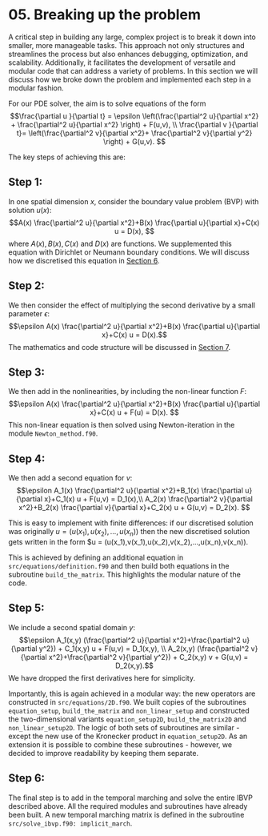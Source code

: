 # 05. Breaking up the problem

A critical step in building any large, complex project is to break it down into smaller, more manageable tasks. This approach not only structures and streamlines the process but also enhances debugging, optimization, and scalability. Additionally, it facilitates the development of versatile and modular code that can address a variety of problems. In this section we will discuss how we broke down the problem and implemented each step in a modular fashion. 

For our PDE solver, the aim is to solve equations of the form
$$\frac{\partial u }{\partial t} = \epsilon \left(\frac{\partial^2 u}{\partial x^2} + \frac{\partial^2 u}{\partial x^2} \right) + F(u,v),
\\
 \frac{\partial v }{\partial t}=  \left(\frac{\partial^2 v}{\partial x^2}+ \frac{\partial^2 v}{\partial y^2} \right) + G(u,v). $$

The key steps of achieving this are:
 
  ## Step 1: 
  In one spatial dimension $x$, consider the boundary value problem (BVP) with solution $u(x)$: 
        $$A(x) \frac{\partial^2 u}{\partial x^2}+B(x) \frac{\partial u}{\partial x}+C(x) u  = D(x), $$
     where $A(x), B(x), C(x)$ and $D(x)$ are functions. We supplemented this equation with Dirichlet or Neumann boundary conditions. We will discuss how we discretised this equation in [Section 6](06.discretisation.md).

     
  ## Step 2:
  We then consider the effect of multiplying the second derivative by a small parameter $\epsilon$:
        $$\epsilon A(x) \frac{\partial^2 u}{\partial x^2}+B(x) \frac{\partial u}{\partial x}+C(x) u  = D(x).$$
       The mathematics and code structure will be discussed in [Section 7](07.non-uniform_domain.md).

        
  ## Step 3:
  We then add in the nonlinearities, by including the non-linear function $F$:
       $$\epsilon A(x) \frac{\partial^2 u}{\partial x^2}+B(x) \frac{\partial u}{\partial x}+C(x) u + F(u) = D(x). $$ This non-linear equation is then solved using Newton-iteration in the module `Newton_method.f90`.

       
  ## Step 4:
  We then add a second equation for $v$:
       $$\epsilon A_1(x) \frac{\partial^2 u}{\partial x^2}+B_1(x) \frac{\partial u}{\partial x}+C_1(x) u + F(u,v) = D_1(x),\\  A_2(x) \frac{\partial^2 v}{\partial x^2}+B_2(x) \frac{\partial v}{\partial x}+C_2(x) u + G(u,v) = D_2(x). $$
       
  This is easy to implement with finite differences: if our discretised solution was originally $u = (u(x_1),u(x_2),...,u(x_n))$ then the new discretised solution gets written in the form $u = (u(x_1),v(x_1),u(x_2),v(x_2),...,u(x_n),v(x_n)).
       
  This is achieved by defining an additional equation in `src/equations/definition.f90` and then build both equations in the subroutine `build_the_matrix`. This highlights the modular nature of the code.

       
 ## Step 5:
We include a second spatial domain $y$:
       $$\epsilon A_1(x,y) (\frac{\partial^2 u}{\partial x^2}+\frac{\partial^2 u}{\partial y^2}) + C_1(x,y) u + F(u,v) = D_1(x,y), \\  A_2(x,y) (\frac{\partial^2 v}{\partial x^2}+\frac{\partial^2 v}{\partial y^2}) + C_2(x,y) v + G(u,v) = D_2(x,y).$$ We have dropped the first derivatives here for simplicity.

Importantly, this is again achieved in a modular way: the new operators are constructed in `src/equations/2D.f90`. We built copies of the subroutines `equation_setup`, `build_the_matrix` and `non_linear_setup` and constructed the two-dimensional variants `equation_setup2D`, `build_the_matrix2D` and `non_linear_setup2D`. The logic of both sets of subroutines are similar - except the new use of the Kronecker product in `equation_setup2D`. As an extension it is possible to combine these subroutines - however, we decided to improve readability by keeping them separate.
     

## Step 6:
The final step is to add in the temporal marching and solve the entire IBVP described above. All the required modules and subroutines have already been built. A new temporal marching matrix is defined in the subroutine `src/solve_ibvp.f90: implicit_march`. 
 


